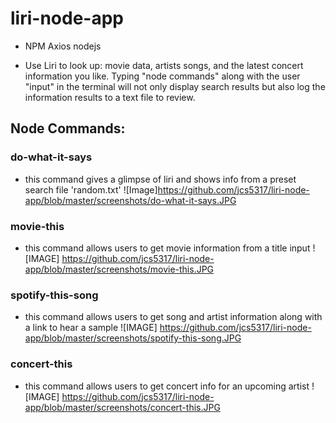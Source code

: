 # liri-node-app
- NPM Axios nodejs 
+ Use Liri to look up: movie data, artists songs, and the latest concert information you like.
Typing "node commands" along with the user "input" in the terminal will not only display search results but also log the information results to a text file to review.
## Node Commands:
### do-what-it-says 
- this command gives a glimpse of liri and shows info from a preset search file 'random.txt'
![Image]https://github.com/jcs5317/liri-node-app/blob/master/screenshots/do-what-it-says.JPG
### movie-this
- this command allows users to get movie information from a title input
![IMAGE] https://github.com/jcs5317/liri-node-app/blob/master/screenshots/movie-this.JPG
### spotify-this-song
- this command allows users to get song and artist information along with a link to hear a sample
![IMAGE] https://github.com/jcs5317/liri-node-app/blob/master/screenshots/spotify-this-song.JPG
### concert-this
- this command allows users to get concert info for an upcoming artist
![IMAGE] https://github.com/jcs5317/liri-node-app/blob/master/screenshots/concert-this.JPG
